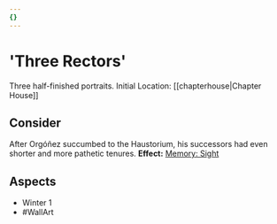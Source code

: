 ```yaml
---
{}
---
```

# 'Three Rectors'
Three half-finished portraits. 
Initial Location: [[chapterhouse|Chapter House]]
## Consider
After Orgóñez succumbed to the Haustorium, his successors had even shorter and more pathetic tenures. 
**Effect:** [Memory: Sight](https://uadaf.theevilroot.xyz/rowenarium/elements/mem.sight)
## Aspects
- Winter 1  
- #WallArt